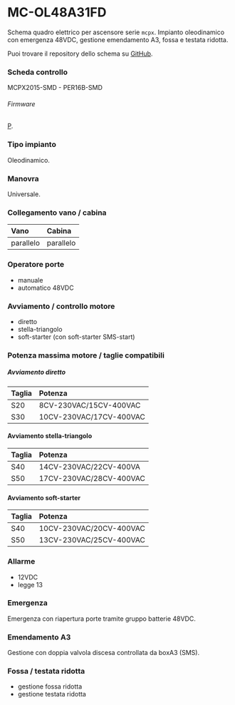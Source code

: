 # MC-OL48A31FD

Schema quadro elettrico per ascensore serie `mcpx`. Impianto oleodinamico con emergenza 48VDC, gestione emendamento A3, fossa e testata ridotta.

Puoi trovare il repository dello schema su
<a href="https://github.com/eca-automs/MC-OL48A31FD" target="_blank">GitHub</a>.

### Scheda controllo
MCPX2015-SMD - PER16B-SMD

###### Firmware
[P](https://docs.ecaq.in/it/info/mcpx-board-manual-p).

### Tipo impianto
Oleodinamico.

### Manovra
Universale.

### Collegamento vano / cabina
| Vano     | Cabina     |
| :------------- | :------------- |
| parallelo | parallelo |


### Operatore porte
* manuale
* automatico 48VDC

### Avviamento / controllo motore
* diretto
* stella-triangolo
* soft-starter (con soft-starter SMS-start)

### Potenza massima motore / taglie compatibili
##### Avviamento diretto
| Taglia | Potenza |
| :------------- | :------------- |
| S20 | 8CV-230VAC/15CV-400VAC |
| S30 | 10CV-230VAC/17CV-400VAC |

#### Avviamento stella-triangolo
| Taglia | Potenza |
| :------------- | :------------- |
| S40 | 14CV-230VAC/22CV-400VA |
| S50 | 17CV-230VAC/28CV-400VAC |

#### Avviamento soft-starter
| Taglia | Potenza |
| :------------- | :------------- |
| S40 | 10CV-230VAC/20CV-400VAC |
| S50 | 13CV-230VAC/25CV-400VAC |

### Allarme
* 12VDC
* legge 13

### Emergenza
Emergenza con riapertura porte tramite gruppo batterie 48VDC.

### Emendamento A3
Gestione con doppia valvola discesa controllata da boxA3 (SMS).

### Fossa / testata ridotta
* gestione fossa ridotta
* gestione testata ridotta
